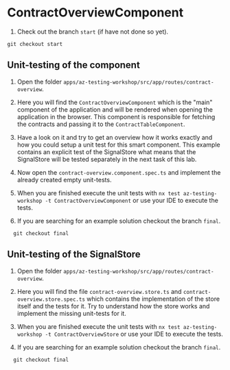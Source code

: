 # ContractOverviewComponent

1. Check out the branch `start` (if have not done so yet).

```console
git checkout start
```

## Unit-testing of the component

1. Open the folder `apps/az-testing-workshop/src/app/routes/contract-overview`.

1. Here you will find the `ContractOverviewComponent` which is the "main" component of the application and will be rendered when opening the application in the browser. This component is responsible for fetching the contracts and passing it to the `ContractTableComponent`.

1. Have a look on it and try to get an overview how it works exactly and how you could setup a unit test for this smart component. This example contains an explicit test of the SignalStore what means that the SignalStore will be tested separately in the next task of this lab.

1. Now open the `contract-overview.component.spec.ts` and implement the already created empty unit-tests.

1. When you are finished execute the unit tests with `nx test az-testing-workshop -t ContractOverviewComponent` or use your IDE to execute the tests.

1. If you are searching for an example solution checkout the branch `final`.

```console
  git checkout final
```

## Unit-testing of the SignalStore

1. Open the folder `apps/az-testing-workshop/src/app/routes/contract-overview`.

1. Here you will find the file `contract-overview.store.ts` and `contract-overview.store.spec.ts` which contains the implementation of the store itself and the tests for it. Try to understand how the store works and implement the missing unit-tests for it.

1. When you are finished execute the unit tests with `nx test az-testing-workshop -t ContractOverviewStore` or use your IDE to execute the tests.

1. If you are searching for an example solution checkout the branch `final`.

```console
  git checkout final
```
